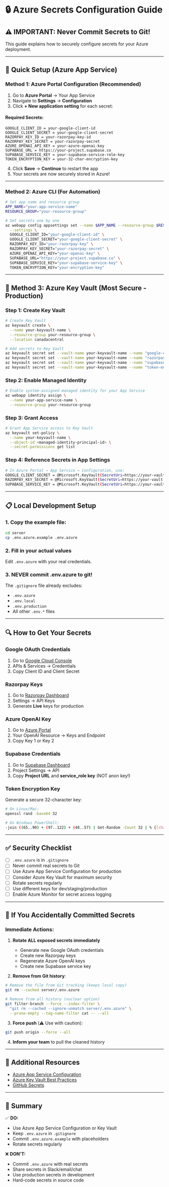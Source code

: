 # 🔒 Azure Secrets Configuration Guide

## ⚠️ IMPORTANT: Never Commit Secrets to Git!

This guide explains how to securely configure secrets for your Azure deployment.

---

## 🎯 Quick Setup (Azure App Service)

### Method 1: Azure Portal Configuration (Recommended)

1. Go to **Azure Portal** → Your App Service
2. Navigate to **Settings** → **Configuration**
3. Click **+ New application setting** for each secret:

#### Required Secrets:

```plaintext
GOOGLE_CLIENT_ID = your-google-client-id
GOOGLE_CLIENT_SECRET = your-google-client-secret
RAZORPAY_KEY_ID = your-razorpay-key-id
RAZORPAY_KEY_SECRET = your-razorpay-secret
AZURE_OPENAI_API_KEY = your-azure-openai-key
SUPABASE_URL = https://your-project.supabase.co
SUPABASE_SERVICE_KEY = your-supabase-service-role-key
TOKEN_ENCRYPTION_KEY = your-32-char-encryption-key
```

4. Click **Save** → **Continue** to restart the app
5. Your secrets are now securely stored in Azure!

---

### Method 2: Azure CLI (For Automation)

```bash
# Set app name and resource group
APP_NAME="your-app-service-name"
RESOURCE_GROUP="your-resource-group"

# Set secrets one by one
az webapp config appsettings set --name $APP_NAME --resource-group $RESOURCE_GROUP \
  --settings \
  GOOGLE_CLIENT_ID="your-google-client-id" \
  GOOGLE_CLIENT_SECRET="your-google-client-secret" \
  RAZORPAY_KEY_ID="your-razorpay-key" \
  RAZORPAY_KEY_SECRET="your-razorpay-secret" \
  AZURE_OPENAI_API_KEY="your-openai-key" \
  SUPABASE_URL="https://your-project.supabase.co" \
  SUPABASE_SERVICE_KEY="your-supabase-service-key" \
  TOKEN_ENCRYPTION_KEY="your-encryption-key"
```

---

## 🔐 Method 3: Azure Key Vault (Most Secure - Production)

### Step 1: Create Key Vault

```bash
# Create Key Vault
az keyvault create \
  --name your-keyvault-name \
  --resource-group your-resource-group \
  --location canadacentral

# Add secrets to Key Vault
az keyvault secret set --vault-name your-keyvault-name --name "google-client-secret" --value "your-secret"
az keyvault secret set --vault-name your-keyvault-name --name "razorpay-key-secret" --value "your-secret"
az keyvault secret set --vault-name your-keyvault-name --name "supabase-service-key" --value "your-secret"
az keyvault secret set --vault-name your-keyvault-name --name "token-encryption-key" --value "your-key"
```

### Step 2: Enable Managed Identity

```bash
# Enable system-assigned managed identity for your App Service
az webapp identity assign \
  --name your-app-service-name \
  --resource-group your-resource-group
```

### Step 3: Grant Access

```bash
# Grant App Service access to Key Vault
az keyvault set-policy \
  --name your-keyvault-name \
  --object-id <managed-identity-principal-id> \
  --secret-permissions get list
```

### Step 4: Reference Secrets in App Settings

```bash
# In Azure Portal → App Service → Configuration, use:
GOOGLE_CLIENT_SECRET = @Microsoft.KeyVault(SecretUri=https://your-vault.vault.azure.net/secrets/google-client-secret/)
RAZORPAY_KEY_SECRET = @Microsoft.KeyVault(SecretUri=https://your-vault.vault.azure.net/secrets/razorpay-key-secret/)
SUPABASE_SERVICE_KEY = @Microsoft.KeyVault(SecretUri=https://your-vault.vault.azure.net/secrets/supabase-service-key/)
```

---

## 📋 Local Development Setup

### 1. Copy the example file:

```bash
cd server
cp .env.azure.example .env.azure
```

### 2. Fill in your actual values

Edit `.env.azure` with your real credentials.

### 3. **NEVER** commit .env.azure to git!

The `.gitignore` file already excludes:
- `.env.azure`
- `.env.local`
- `.env.production`
- All other `.env.*` files

---

## 🔍 How to Get Your Secrets

### Google OAuth Credentials
1. Go to [Google Cloud Console](https://console.cloud.google.com/)
2. APIs & Services → Credentials
3. Copy Client ID and Client Secret

### Razorpay Keys
1. Go to [Razorpay Dashboard](https://dashboard.razorpay.com/)
2. Settings → API Keys
3. Generate **Live** keys for production

### Azure OpenAI Key
1. Go to [Azure Portal](https://portal.azure.com/)
2. Your OpenAI Resource → Keys and Endpoint
3. Copy Key 1 or Key 2

### Supabase Credentials
1. Go to [Supabase Dashboard](https://app.supabase.com/)
2. Project Settings → API
3. Copy **Project URL** and **service_role key** (NOT anon key!)

### Token Encryption Key
Generate a secure 32-character key:

```bash
# On Linux/Mac:
openssl rand -base64 32

# On Windows PowerShell:
-join ((65..90) + (97..122) + (48..57) | Get-Random -Count 32 | % {[char]$_})
```

---

## ✅ Security Checklist

- [ ] `.env.azure` is in `.gitignore`
- [ ] Never commit real secrets to Git
- [ ] Use Azure App Service Configuration for production
- [ ] Consider Azure Key Vault for maximum security
- [ ] Rotate secrets regularly
- [ ] Use different keys for dev/staging/production
- [ ] Enable Azure Monitor for secret access logging

---

## 🚨 If You Accidentally Committed Secrets

### Immediate Actions:

1. **Rotate ALL exposed secrets immediately**
   - Generate new Google OAuth credentials
   - Create new Razorpay keys
   - Regenerate Azure OpenAI keys
   - Create new Supabase service key

2. **Remove from Git history**:

```bash
# Remove the file from Git tracking (keeps local copy)
git rm --cached server/.env.azure

# Remove from all history (nuclear option)
git filter-branch --force --index-filter \
  "git rm --cached --ignore-unmatch server/.env.azure" \
  --prune-empty --tag-name-filter cat -- --all
```

3. **Force push** (⚠️ Use with caution):

```bash
git push origin --force --all
```

4. **Inform your team** to pull the cleaned history

---

## 📖 Additional Resources

- [Azure App Service Configuration](https://learn.microsoft.com/en-us/azure/app-service/configure-common)
- [Azure Key Vault Best Practices](https://learn.microsoft.com/en-us/azure/key-vault/general/best-practices)
- [GitHub Secrets](https://docs.github.com/en/actions/security-guides/encrypted-secrets)

---

## 🎯 Summary

✅ **DO:**
- Use Azure App Service Configuration or Key Vault
- Keep `.env.azure` in `.gitignore`
- Commit `.env.azure.example` with placeholders
- Rotate secrets regularly

❌ **DON'T:**
- Commit `.env.azure` with real secrets
- Share secrets in Slack/email/chat
- Use production secrets in development
- Hard-code secrets in source code
